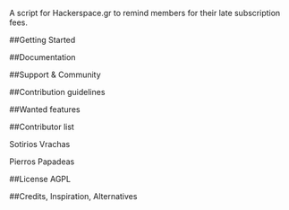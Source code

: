 A script for Hackerspace.gr to remind members for their late subscription fees.

##Getting Started

##Documentation

##Support & Community

##Contribution guidelines


##Wanted features

##Contributor list

Sotirios Vrachas

Pierros Papadeas

##License
AGPL

##Credits, Inspiration, Alternatives

